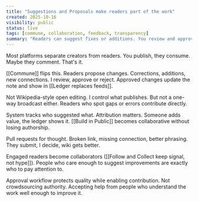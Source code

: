 ```yaml
---
title: "Suggestions and Proposals make readers part of the work"
created: 2025-10-16
visibility: public
status: live
tags: [commune, collaboration, feedback, transparency]
summary: "Readers can suggest fixes or additions. You review and approve. The ledger shows what changed. Turns consumers into contributors."
---
```


Most platforms separate creators from readers. You publish, they consume. Maybe they comment. That's it.

[[Commune]] flips this. Readers propose changes. Corrections, additions, new connections. I review, approve or reject. Approved changes update the note and show in [[Ledger replaces feeds]].

Not Wikipedia-style open editing. I control what publishes. But not a one-way broadcast either. Readers who spot gaps or errors contribute directly.

System tracks who suggested what. Attribution matters. Someone adds value, the ledger shows it. [[Build in Public]] becomes collaborative without losing authorship.

Pull requests for thought. Broken link, missing connection, better phrasing. They submit, I decide, wiki gets better.

Engaged readers become collaborators ([[Follow and Collect keep signal, not hype]]). People who care enough to suggest improvements are exactly who to pay attention to.

Approval workflow protects quality while enabling contribution. Not crowdsourcing authority. Accepting help from people who understand the work well enough to improve it.
